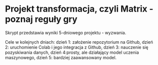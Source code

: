 # Projekt transformacja, czyli Matrix - poznaj reguły gry

Skrypt przedstawia wyniki 5-dniowego projektu - wyzwania.

Cele w kolejnych dniach:
  dzień 1: założenie repozytorium na Github,
  dzień 2: uruchomienie Colab i jego integracja z Github,
  dzień 3: nauczenie się pozyskiwania danych,
  dzień 4:prosty, ale działający model uczenia maszynowego,
  dzień 5: bardziej zaawansowany model.

